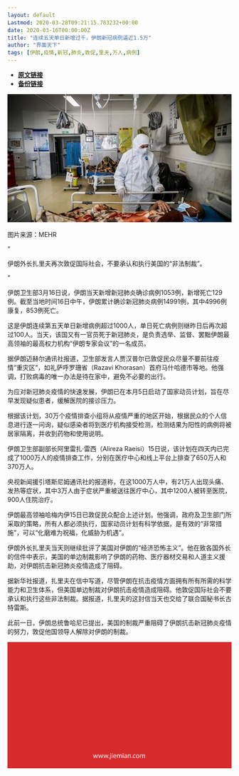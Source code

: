 ```yaml
---
layout: default
Lastmod: 2020-03-28T09:21:15.783232+00:00
date: 2020-03-16T00:00:00Z
title: "连续五天单日新增过千，伊朗新冠病例逼近1.5万"
author: "界面天下"
tags: [伊朗,疫情,新冠,肺炎,敦促,里夫,万人,病例]
---
```


* [**原文链接**](https://mp.weixin.qq.com/s/1tZ81JDgdaSoyF1kIS9kpQ)
* [**备份链接**](http://archive.today/CPsbA)


![](/images/post/1ed21add0d0a13b71e8d0db2188fe175.jpg)

图片来源：MEHR

“

  

伊朗外长扎里夫再次敦促国际社会，不要承认和执行美国的“非法制裁”。

  

”

伊朗卫生部3月16日说，伊朗当天新增新冠肺炎确诊病例1053例，新增死亡129例。截至当地时间16日中午，伊朗累计确诊新冠肺炎病例14991例，其中4996例康复，853例死亡。  

这是伊朗连续第五天单日新增病例超过1000人，单日死亡病例则继昨日后再次超过100人。当天，该国又有一官员死于新冠肺炎，是负责选举、监督、罢黜伊朗最高领袖的最高权力机构“伊朗专家会议”的一名成员。

据伊朗迈赫尔通讯社报道，卫生部发言人贾汉普尔已敦促民众尽量不要前往疫情“重灾区”，如礼萨呼罗珊省（Razavi Khorasan）首府马什哈德市等地。他强调，打败病毒的唯一办法是待在家中，避免不必要的出行。

为应对新冠肺炎疫情的快速发展，伊朗已在本月5日启动了国家动员计划，旨在尽早发现疑似患者，缓解医院的接诊压力。

根据该计划，30万个疫情排查小组将从疫情严重的地区开始，根据民众的个人信息进行逐一问询，疑似感染者将到医疗机构接受检测，检测结果为阳性的病例将被居家隔离，并收到药物和使用说明。

伊朗卫生部副部长阿里雷扎·雷西（Alireza Raeisi）15日说，该计划在四天内已完成了1000万人的疫情排查工作，分别在医疗中心和线上平台上排查了650万人和370万人。

央视新闻援引塔斯尼姆通讯社的报道称，在这1000万人中，有21万人出现头痛、发热等症状，其中3万人由于症状严重被送往医疗中心，其中1200人被转至医院，900人住院治疗。

伊朗最高领袖哈梅内伊15日已敦促民众配合上述计划。他强调，政府及卫生部门所采取的策略，所有人都必须执行，国家动员计划有科学依据，是有效的“非常措施”，可以“化磨难为祝福，化威胁为机遇”。

伊朗外长扎里夫当天则继续批评了美国对伊朗的“经济恐怖主义”。他在致各国外长的信件中表示，美国的单边制裁影响了伊朗的药物、医疗器材交易和人道主义援助，对伊朗抗击新冠肺炎疫情造成了阻碍。

据新华社报道，扎里夫在信中写道，尽管伊朗在抗击疫情方面拥有所有所需的科学能力和卫生体系，但美国单边制裁对伊朗抗击疫情造成阻碍。他敦促国际社会不要承认和执行这些非法制裁。据报道，扎里夫的这封信当天也交给了联合国秘书长古特雷斯。

此前一日，伊朗总统鲁哈尼已提出，美国的制裁严重阻碍了伊朗抗击新冠肺炎疫情的努力，敦促他国领导人解除对伊朗的制裁。

![](/images/post/3ef9527fd7edfb43b0c70486c7a956af.jpg)

